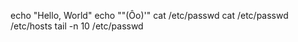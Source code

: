 echo "Hello, World"
echo "\"(Ôo)'"
cat /etc/passwd
cat /etc/passwd /etc/hosts
tail -n 10 /etc/passwd 
